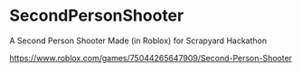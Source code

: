 # SecondPersonShooter
A Second Person Shooter Made (in Roblox) for Scrapyard Hackathon

https://www.roblox.com/games/75044265647909/Second-Person-Shooter
